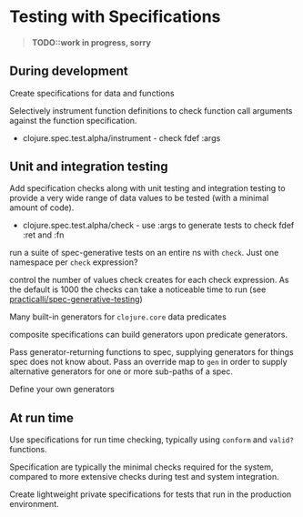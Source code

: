 # Testing with Specifications

> #### TODO::work in progress, sorry

## During development
Create specifications for data and functions

Selectively instrument function definitions to check function call arguments against the function specification.

* clojure.spec.test.alpha/instrument - check fdef :args


## Unit and integration testing
Add specification checks along with unit testing and integration testing to provide a very wide range of data values to be tested (with a minimal amount of code).

* clojure.spec.test.alpha/check - use :args to generate tests to check fdef :ret and :fn

run a suite of spec-generative tests on an entire ns with `check`.  Just one namespace per `check` expression?

control the number of values check creates for each check expression.  As the default is 1000 the checks can take a noticeable time to run (see [practicalli/spec-generative-testing](https://github.com/practicalli/spec-generative-testing))


Many built-in generators for `clojure.core` data predicates

composite specifications can build generators upon predicate generators.

Pass generator-returning functions to spec, supplying generators for things spec does not know about.
Pass an override map to `gen` in order to supply alternative generators for one or more sub-paths of a spec.

Define your own generators


## At run time
Use specifications for run time checking, typically using `conform` and `valid?` functions.

Specification are typically the minimal checks required for the system, compared to more extensive checks during test and system integration.

Create lightweight private specifications for tests that run in the production environment.
